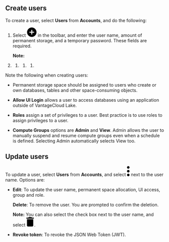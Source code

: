 
## Create users


To create a user, select **Users** from **Accounts**, and do the following:

1.  Select !["](Images/ebt1659745488877.svg) in the toolbar, and enter the user name, amount of permanent storage, and a temporary password. These fields are required.

    **Note:**

1.  1.  1.  1.  
Note the following when creating users:

-   Permanent storage space should be assigned to users who create or own databases, tables and other space-consuming objects.

-   **Allow UI Login** allows a user to access databases using an application outside of VantageCloud Lake.

-   **Roles** assign a set of privileges to a user. Best practice is to use roles to assign privileges to a user.

-   **Compute Groups** options are **Admin** and **View**. Admin allows the user to manually suspend and resume compute groups even when a schedule is defined. Selecting Admin automatically selects View too.


## Update users


To update a user, select **Users** from **Accounts**, and select ![""](Images/zsz1597101912145.svg) next to the user name. Options are:

-   **Edit**: To update the user name, permanent space allocation, UI access, group and role.

    **Delete**: To remove the user. You are prompted to confirm the deletion.

    **Note:** You can also select the check box next to the user name, and select ![""](Images/bqw1546981365016.svg).

-   **Revoke token**: To revoke the JSON Web Token (JWT).


